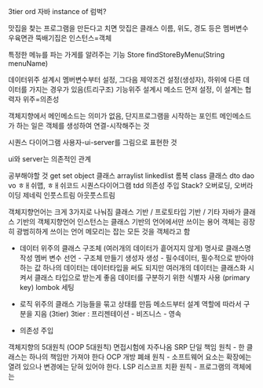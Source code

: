 3tier
ord 자바
instance of
럼벅?


맛집을 찾는 프로그램을 만든다고 치면
맛집은 클래스
이름, 위도, 경도 등은 멤버변수
우육면관 뚝배기집은 인스턴스=객체

특정한 메뉴를 파는 가게를 알려주는 기능
Store findStoreByMenu(String menuName)

데이터위주 설계시 멤버변수부터 설정, 그다음 제약조건 설정(생성자), 하위에 다른 데이터를 가지는 경우가 있음(트리구조)
기능위주 설계시 메소드 먼저 설정, 이 설계는 협력자 위주=의존성

객체지향에서 메인메소드는 의미가 없음, 단지프로그램을 시작하는 포인트
메인메소드가 하는 일은 객체를 생성하여 연결-시작해주는 것

시퀀스 다이어그램
사용자-ui-server를 그림으로 표현한 것

ui와 server는 의존적인 관계



공부해야할 것
get set
object 클래스
arraylist linkedlist
롬복
class 클래스
dto dao vo
ㅎㅐ쉬맵, ㅎㅐ쉬코드
시퀀스다이어그램
tdd
의존성 주입
Stack?
오버로딩, 오버라이딩
제네릭
인풋스트림
아웃풋스트림


객체지향언어는 크게 3가지로 나눠짐
클래스 기반 / 프로토타입 기반 / 기타
자바가 클래스 기반의 객체지향언어
인스턴스는 클래스 기반의 언어에서만 쓰이는 용어
객체는 굉장히 광범히하게 쓰이는 언어
메모리는 잡는 모든 것을 객체라고 함

- 데이터 위주의 클래스
구조체 (여러개의 데이터가 흩어지지 않게)
명사로 클래스명 작성
멤버 변수 선언 - 구조체 만들기
생성자 생성 - 필수데이터, 필수적으로 받아야 하는 값
하나의 데이터는 데이터타입을 써도 되지만 여러개의 데이터는 클래스화 시켜서 클래스 타입으로 받는게 좋음
데이터를 구분하기 위한 식별자 사용 (primary key)
lombok 세팅

- 로직 위주의 클래스
기능들을 묶고 상태를 만듬
메소드부터 설계
역할에 따라서 구분을 지음 (3tier)
3tier : 프리젠테이션 - 비즈니스 - 영속

- 의존성 주입



객체지향의 5대원칙 (OOP 5대원칙) 면접시험에 자주나옴
SRP 단일 책임 원칙 - 한 클래스는 하나의 책임만 가져야 한다
OCP 개방 폐쇄 원칙 - 소프트웨어 요소는 확장에는 열려 있으나 변경에는 닫혀 있어야 한다.
LSP 리스코프 치환 원칙 - 프로그램의 객체에는 